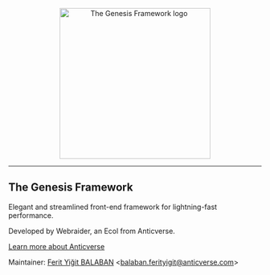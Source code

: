 <p align="center">
    <img src="https://anticverse.com/assets/media/projects/genesis/logo.svg" alt="The Genesis Framework logo" width="300">
</p>

---

## The Genesis Framework

Elegant and streamlined front-end framework for lightning-fast performance.

Developed by Webraider, an Ecol from Anticverse.

[Learn more about Anticverse](https://anticverse.com)

Maintainer: [Ferit Yiğit BALABAN](https://github.com/fybx) <[balaban.ferityigit@anticverse.com](mailto:balaban.ferityigit@anticverse.com)>
